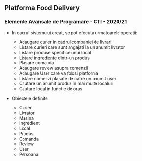 ## Platforma Food Delivery
### Elemente Avansate de Programare - CTI - 2020/21

* In cadrul sistemului creat, se pot efecuta urmatoarele operatii:
    * Adaugare curier in cadrul companiei de livrari
    * Listare curieri care sunt angajati la un anumit livrator
    * Listare produse specifice unui local
    * Listare ingrediente dintr-un produs
    * Plasare comanda
    * Adaugare review asupra comenzii
    * Adaugare User care va folosi platforma
    * Listare comenzi plasate de catre un anumit user
    * Cautare un anumit produs in mai multe localuri
    * Cautare local in functie de oras
    

* Obiectele definite:
    * Curier
    * Livrator
    * Masina
    * Ingredient
    * Local
    * Produs
    * Comanda
    * Review
    * User
    * Persoana
    

